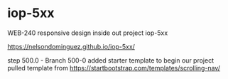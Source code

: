# iop-5xx
WEB-240 responsive design inside out  project iop-5xx

 https://nelsondominguez.github.io/iop-5xx/


 step 500.0 - Branch 500-0
 added starter template to begin our project
 pulled template from https://startbootstrap.com/templates/scrolling-nav/
